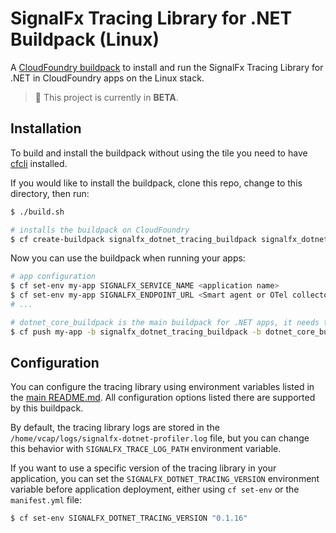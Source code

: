 # SignalFx Tracing Library for .NET Buildpack (Linux)

A [CloudFoundry buildpack](https://docs.run.pivotal.io/buildpacks/) to install
and run the SignalFx Tracing Library for .NET in CloudFoundry apps on the Linux stack.

> :construction: This project is currently in **BETA**.

## Installation

To build and install the buildpack without using the tile you need to have
[cfcli](https://docs.cloudfoundry.org/cf-cli/install-go-cli.html) installed.

If you would like to install the buildpack, clone this repo, change to this directory, then run:

```sh
$ ./build.sh

# installs the buildpack on CloudFoundry
$ cf create-buildpack signalfx_dotnet_tracing_buildpack signalfx_dotnet_tracing_buildpack-linux.zip 99 --enable
```

Now you can use the buildpack when running your apps:

```sh
# app configuration
$ cf set-env my-app SIGNALFX_SERVICE_NAME <application name>
$ cf set-env my-app SIGNALFX_ENDPOINT_URL <Smart agent or OTel collector address>
# ...

# dotnet_core_buildpack is the main buildpack for .NET apps, it needs to be the final one
$ cf push my-app -b signalfx_dotnet_tracing_buildpack -b dotnet_core_buildpack
```

## Configuration

You can configure the tracing library using environment variables listed in the [main README.md](../../../README.md).
All configuration options listed there are supported by this buildpack.

By default, the tracing library logs are stored in the `/home/vcap/logs/signalfx-dotnet-profiler.log` file, but you can change this behavior with `SIGNALFX_TRACE_LOG_PATH` environment variable.

If you want to use a specific version of the tracing library in your application, you can set the `SIGNALFX_DOTNET_TRACING_VERSION`
environment variable before application deployment, either using `cf set-env` or the `manifest.yml` file:

```sh
$ cf set-env SIGNALFX_DOTNET_TRACING_VERSION "0.1.16"
```
